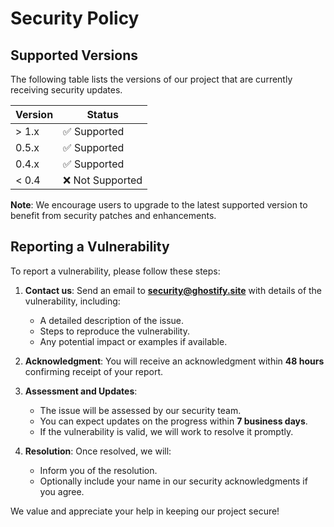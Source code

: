 # Security Policy

## Supported Versions

The following table lists the versions of our project that are currently receiving security updates.

| Version | Status           |
| ------- | ---------------- |
| > 1.x   | ✅ Supported     |
| 0.5.x   | ✅ Supported     |
| 0.4.x   | ✅ Supported     |
| < 0.4   | ❌ Not Supported |

**Note**: We encourage users to upgrade to the latest supported version to benefit from security patches and enhancements.

## Reporting a Vulnerability

To report a vulnerability, please follow these steps:

1. **Contact us**: Send an email to **[security@ghostify.site](mailto:security@ghostify.site)** with details of the vulnerability, including:
   - A detailed description of the issue.
   - Steps to reproduce the vulnerability.
   - Any potential impact or examples if available.

2. **Acknowledgment**: You will receive an acknowledgment within **48 hours** confirming receipt of your report.

3. **Assessment and Updates**:
   - The issue will be assessed by our security team.
   - You can expect updates on the progress within **7 business days**.
   - If the vulnerability is valid, we will work to resolve it promptly.

4. **Resolution**: Once resolved, we will:
   - Inform you of the resolution.
   - Optionally include your name in our security acknowledgments if you agree.

We value and appreciate your help in keeping our project secure!
